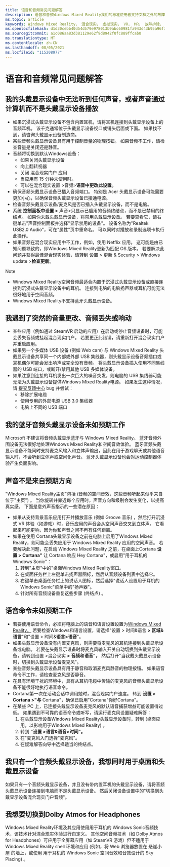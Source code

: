 ```yaml
---
title: 语音和音频常见问题解答
description: 语音和音频Windows Mixed Reality我们的标准使用者支持文档之外的故障排除。
ms.topic: article
keywords: Windows Mixed Reality， 混合现实， 虚拟现实， VR， MR， 故障排除， 错误， 帮助， 支持， 音频问题， 语音问题
ms.openlocfilehash: d1d30cebb40d54d579e978013b9abc60981fa943d43b95a96f358092631b4d27
ms.sourcegitcommit: a1c086aa83d381129e62f9d8942f0fc889ffcab0
ms.translationtype: MT
ms.contentlocale: zh-CN
ms.lasthandoff: 08/05/2021
ms.locfileid: "115208977"
---
```

# <a name="speech-and-audio-faqs"></a>语音和音频常见问题解答

## <a name="i-cant-hear-any-sound-in-my-headset-or-sound-is-playing-through-my-computer-instead-of-my-headset"></a>我的头戴显示设备中无法听到任何声音，或者声音通过计算机而不是头戴显示设备播放

* 如果沉浸式头戴显示设备不包含内置耳机，请将耳机连接到头戴显示设备上的音频耳机。 该千克通常位于头戴显示设备视口或镜头后面或下面。 如果找不到，请咨询头戴显示设备制造商。
* 某些音频头戴显示设备具有用于控制音量的物理按钮。 如果音频不工作，请检查音量是关闭还是静音。
* 音频将切换到默认Windows设备： 
    * 如果关闭头戴显示设备
    * 向上翻转视器
    * 关闭 混合现实门户 应用
    * 当应用有 15 分钟未使用时。 
    * 可以在混合现实设置 >音频>**语音中更改此设置。**
* 确保音频头戴显示设备已插入音频端口。 特别是 Acer 头戴显示设备可能需要更加小心，以确保音频头戴显示设备已接通电源。
* 检查音频头戴显示设备/麦克风是否已插入头戴显示设备，而不是电脑。
* 系统 **控制面板中设置 >** 声音>只显示已启用的音频终结点，而不是已禁用的终结点。 如果你未戴头戴显示设备，将禁用头戴显示设备。 若要查看它，请右键单击"声音控制面板并选择"显示禁用的设备"。 设备名称为"Realtek USB2.0 Audio"，可在"属性"页中重命名。 可以同时对播放和录制选项卡执行此操作。
* 如果音频在混合现实应用中不工作，例如，使用 Netflix 应用。 这可能是由已知问题导致的，即Windows Mixed Reality更新为匹配 OS 版本。 若要解决此问题并获得最佳混合现实体验，请转到 设置 > 更新 & Security > Windows update >**检查更新**。

> [!NOTE]
> * Windows Mixed Reality空间音频最适合内置于沉浸式头戴显示设备或直接连接到沉浸式头戴显示设备中的耳机。 连接到电脑的电脑扬声器或耳机可能无法很好地用于空间音频。
> * Windows Mixed Reality不支持蓝牙头戴显示设备。

## <a name="im-experiencing-sudden-volume-changes-lost-audio-or-buzzing"></a>我遇到了突然的音量更改、音频丢失或响动

* 某些应用（例如通过 SteamVR 启动的应用）在启动或停止音频设备时，可能会丢失音频或挂起混合现实门户。 若要更正此错误，请重新打开混合现实门户并重启应用。
* 如果另一个多媒体 USB 设备 (例如 Web cam) 与 Windows Mixed Reality 头戴显示设备共享同一个内部或外部 USB 集线器，则头戴显示设备音频插口或耳机偶尔可能会发出响声或完全没有音频。 将头戴显示设备插入使用不同集线器的 USB 端口，或断开/禁用其他 USB 多媒体设备。
* 如果注意到连接的耳机发出一次巨大的噪音突发，则电脑的 USB 集线器可能无法为头戴显示设备提供Windows Mixed Reality电源。 如果发生这种情况，请 [提交反馈中心](/hololens/hololens-feedback) bug 并尝试：
    * 移除扩展电缆
    * 使用专用的外部电源 USB 3.0 集线器
    * 电脑上不同的 USB 端口

## <a name="my-bluetooth-audio-headset-isnt-working-as-expected"></a>我的蓝牙音频头戴显示设备未如预期工作

Microsoft 不建议将音频头戴显示蓝牙与 Windows Mixed Reality。 蓝牙音频外围设备无法很好地处理Windows Mixed Reality和空间音效体验。 蓝牙音频头戴显示设备不能同时支持麦克风输入和立体声输出，因此在用于游戏聊天或其他语音输入时，不会听到立体声或空间化声音。 蓝牙头戴显示设备也会对运动控制器体验产生负面影响。

## <a name="sound-isnt-coming-from-expected-directions"></a>声音不是来自预期方向

"Windows Mixed Reality主页"包括 (音频的空间音效，这些音频听起来似乎来自位于"主页") 。 当你旋转并靠近每个应用时，声音方向和级别会发生变化，以提高真实感。 下面是意外声音指示的一些潜在原因：

* 如果从支持背景音乐应用打开并播放音乐 (例如 Groove 音乐) ，然后打开沉浸式 VR 体验（如游戏）时，音乐应用的声音会从空间声音交叉到立体声。 它看起来可能更响，因为你和声音之间不再有任何距离。
* 如果在使用 Cortana头戴显示设备之前在电脑上启用了Windows Mixed Reality，则可能会丢失应用于 Windows Mixed Reality 应用的空间声音。 若要解决此问题，在启动 Windows Mixed Reality 之前，在桌面上Cortana **设置 > Cortana"** 让 Cortana 响应 Hey Cortana"，或启用"用于耳机的 Windows Sonic"：
    1. 转到"主页"中的"桌面Windows Mixed Reality窗口。
    2. 在桌面任务栏上左键单击扬声器图标，然后从音频设备列表中选择它。
    3. 右键单击桌面任务栏上的说话人图标，然后选择"说话人设置用于耳机的 Windows Sonic"菜单中的"扬声器"。
    4. 针对所有音频设备重复这些步骤 (终结点) 。

## <a name="speech-commands-are-not-working-as-expected"></a>语音命令未如预期工作

* 若要使用语音命令，必须将电脑上的语音和语言设置设置为[Windows Mixed Reality。](https://support.microsoft.com/help/4039262/windows-10-mixed-reality-setup-faq#Languages) 若要检查Windows和语言设置，请选择"设置 > 时间&语言 **> 区域&语言**"和"设置 > 时间&**语言>语音**"。
* 如果头戴显示设备没有内置麦克风，则需要将麦克风的耳机连接到头戴显示设备或电脑。 若要在头戴显示设备时将麦克风输入开关自动切换到头戴显示设备，请转到设置 >混合现实 **> 音频和语音"，** 然后打开"当我戴头戴显示设备时，切换到头戴显示设备麦克风"。
* 某些音频头戴显示设备具有用于静音和取消麦克风静音的物理按钮。 如果语音命令不工作，请检查麦克风是否静音。
* 在具有环境干扰的环境中，具有从耳机电缆中传输的麦克风的音频头戴显示设备不能很好地执行语音命令。
* Cortana第一次在活动会话中调用她时，混合现实门户速度。 转到 **设置 > Cortana >"与** Cortana"，确保已启用"Cortana"你好Cortana"。
* 在某些 PC 上，已连接头戴显示设备麦克风的默认语音捕获增益可能设置得过低。 如果遇到不可靠的语音命令或听写，请运行麦克风设置疑难解答：
    1. 在头戴显示设备Windows Mixed Reality头戴显示设备时，转到 (桌面应用，以影响用于Windows Mixed Reality) 。
    2. 转到 **"设置 >语言&语音>时间"。**
    3. 在"麦克风入门选择"麦克风"。
    4. 在疑难解答向导中选择适当的终结点。

## <a name="i-only-have-one-audio-headset-and-i-want-to-use-it-for-both-desktop-and-my-headset"></a>我只有一个音频头戴显示设备，我想同时用于桌面和头戴显示设备

如果只有一个音频头戴显示设备，并且没有带内置耳机的头戴显示设备，请将音频头戴显示设备连接到电脑而不是头戴显示设备。 然后关闭设备设置中的"切换到头戴显示设备混合现实门户音频"。

## <a name="i-want-to-switch-to-dolby-atmos-for-headphones"></a>我想要切换到Dolby Atmos for Headphones

Windows Mixed Reality环境及其应用使用用于耳机的 Windows Sonic音频技术，该技术针对混合现实体验进行自定义。 其他空间音频技术（如 Dolby Atmos for Headphones）可应用于全屏幕应用（如 SteamVR 游戏）但不适用于 Windows Mixed Reality shell 环境和应用 (例如，将 Web 浏览器放置在 悬崖小屋 的墙上，或使用 用于耳机的 Windows Sonic 空间音效和音效设计的 Sky Placing) 。